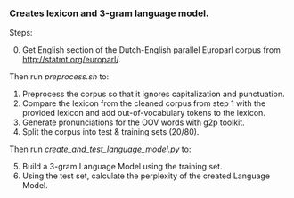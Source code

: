 ### Creates lexicon and 3-gram language model.
Steps:

0) Get English section of the Dutch-English parallel Europarl corpus from http://statmt.org/europarl/.

Then run _preprocess.sh_ to:

1) Preprocess the corpus so that it ignores capitalization and punctuation.
2) Compare the lexicon from the cleaned corpus from step 1 with the provided lexicon and add out-of-vocabulary tokens to the lexicon.
3) Generate pronunciations for the OOV words with g2p toolkit.
4) Split the corpus into test & training sets (20/80).

Then run _create_and_test_language_model.py_ to:

5) Build a 3-gram Language Model using the training set.
6) Using the test set, calculate the perplexity of the created Language Model.


